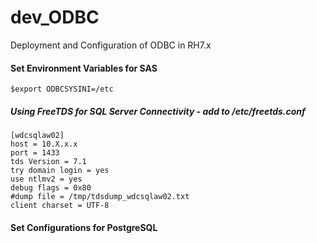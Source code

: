 # dev_ODBC
Deployment and Configuration of ODBC in RH7.x

#### Set Environment Variables for SAS
`$export ODBCSYSINI=/etc`<br/>

##### Using FreeTDS for SQL Server Connectivity - add to /etc/freetds.conf
```
[wdcsqlaw02]
host = 10.X.x.x
port = 1433
tds Version = 7.1
try domain login = yes
use ntlmv2 = yes
debug flags = 0x80
#dump file = /tmp/tdsdump_wdcsqlaw02.txt
client charset = UTF-8
```

#### Set Configurations for PostgreSQL
